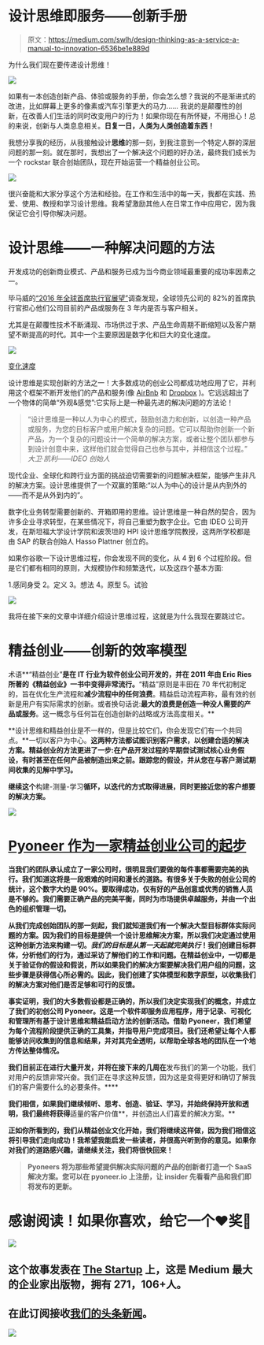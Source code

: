 # 设计思维即服务——创新手册

> 原文：<https://medium.com/swlh/design-thinking-as-a-service-a-manual-to-innovation-6536be1e889d>

为什么我们现在要传递设计思维！

![](img/50278b081dbd15b5230dc5fcfd0eb109.png)

如果有一本创造创新产品、体验或服务的手册，你会怎么想？我说的不是渐进式的改进，比如屏幕上更多的像素或汽车引擎更大的马力……
我说的是颠覆性的创新，在改善人们生活的同时改变用户的行为！如果你现在有所怀疑，不用担心！总的来说，创新与人类息息相关。**日复一日，人类为人类创造着东西！**

我想分享我的经历，从我接触设计**思维**的那一刻，到我注意到一个特定人群的深层问题的那一刻。就在那时，我想出了一个解决这个问题的好办法，最终我们成长为一个 rockstar 联合创始团队，现在开始运营一个精益创业公司。

![](img/b919f7b4f53134ea82fced89fa71d82f.png)

很兴奋能和大家分享这个方法和经验。在工作和生活中的每一天，我都在实践、热爱、使用、教授和学习设计思维。我希望激励其他人在日常工作中应用它，因为我保证它会引导你解决问题。

# 设计思维——一种解决问题的方法

开发成功的创新商业模式、产品和服务已成为当今商业领域最重要的成功率因素之一。

毕马威的[“2016 年全球首席执行官展望”](http://(https://home.kpmg.com/content/dam/kpmg/pdf/2016/06/2016-global-ceo-outlook.pdf))调查发现，全球领先公司的 82%的首席执行官担心他们公司目前的产品或服务在 3 年内是否与客户相关。

尤其是在颠覆性技术不断涌现、市场供过于求、产品生命周期不断缩短以及客户期望不断提高的时代。其中一个主要原因是数字化和巨大的变化速度。

![](img/ac1fe6f895a649b8da70c7df516d0157.png)

[变化速度](http://www.digitaltransformationbook.com/the-speed-of-change-4-waves-of-digital-acceleration/)

设计思维是实现创新的方法之一！大多数成功的创业公司都成功地应用了它，并利用这个框架不断开发他们的产品和服务(像 [AirBnb](http://thisisdesignthinking.net/2015/05/airbnb-design-thinking-example/) 和 [Dropbox](https://techcrunch.com/2011/10/19/dropbox-minimal-viable-product/) )。它远远超出了一个物体的简单“外观&感觉”:它实际上是一种最先进的解决问题的方法论！

> “设计思维是一种以人为中心的模式，鼓励创造力和创新，以创造一种产品或服务，为您的目标客户或用户解决复杂的问题。它可以帮助你创新一个新产品，为一个复杂的问题设计一个简单的解决方案，或者让整个团队都参与到设计创意中来，这样他们就会觉得自己也参与其中，并相信这个过程。”
> *大卫·凯利——IDEO 创始人*

现代企业、全球化和跨行业方面的挑战迫切需要新的问题解决框架，能够产生非凡的解决方案。设计思维提供了一个双赢的策略:“以人为中心的设计是从内到外的——而不是从外到内的”。

数字化业务转型需要创新的、开箱即用的思维。设计思维是一种自然的契合，因为许多企业寻求转型，在某些情况下，将自己重塑为数字企业。它由 IDEO 公司开发，在斯坦福大学设计学院和波茨坦的 HPI 设计思维学院教授，这两所学校都是由 SAP 的联合创始人 Hasso Plattner 创立的。

如果你谷歌一下设计思维过程，你会发现不同的变化，从 4 到 6 个过程阶段。但是它们都有相同的原则，大规模协作和频繁迭代，以及这四个基本方面:

1.感同身受
2。定义
3。想法
4。原型
5。试验

![](img/cdbe3676f77275573e68c44f69658073.png)

我将在接下来的文章中详细介绍设计思维过程，这就是为什么我现在要跳过它。

# 精益创业——创新的效率模型

术语**“精益创业”**是在 IT 行业为软件创业公司开发的，并在 2011 年由 Eric Ries 所著的《精益创业》一书中变得非常流行。**“精益”原则是丰田在 70 年代初制定的，旨在优化生产流程和**减少流程中的任何浪费**。精益启动流程声称，最有效的创新是用户有实际需求的创新。或者换句话说:**最大的浪费是创造一种没人需要的产品或服务**。这一概念与任何旨在创造创新的战略或方法高度相关。**

**设计思维和精益创业是不一样的，但是比较它们，你会发现它们有一个共同点。**一切以客户为中心。**这两种方法都试图识别客户需求，以创建合适的解决方案。精益创业的方法更进了一步:在产品开发过程的早期尝试测试核心业务假设，有时甚至在任何产品被制造出来之前。跟踪您的假设，并从您在与客户测试期间收集的见解中学习。**

**继续这个**构建-测量-学习**循环，以迭代的方式取得进展，同时更接近您的客户想要的解决方案。**

**![](img/5419ffff01aeae3fbc96dfe4e93f4298.png)**

# **[Pyoneer 作为一家精益创业公司的起步](http://pyoneer.io)**

**当我们的团队承认成立了一家公司时，很明显我们要做的每件事都需要完美的执行。我们知道这将是一段艰难的时间和漫长的道路。有很多关于失败的创业公司的统计，这个数字大约是 90%。要取得成功，仅有好的产品创意或优秀的销售人员是不够的。**我们需要正确产品的完美平衡，同时为市场提供卓越服务，并由一个出色的组织管理一切。****

**从我们完成创始团队的那一刻起，我们就知道我们有一个解决大型目标群体实际问题的方案。因为我们的目标是提供一个设计思维解决方案，所以我们决定通过使用这种创新方法来构建一切。*我们的目标是从第一天起就完美执行*！我们创建目标群体，分析他们的行为，通过采访了解他们的工作和问题。在精益创业中，一切都是关于验证你的假设和假说，所以如果我们的解决方案要解决我们用户组的问题，这些步骤是获得信心所必需的。因此，我们创建了实体模型和数字原型，以收集我们的解决方案对他们是否足够和可行的反馈。**

**事实证明，我们的大多数假设都是正确的，所以我们决定实现我们的概念，并成立了我们的初创公司 Pyoneer。这是一个软件即服务应用程序，用于记录、可视化和管理所有基于设计思维和精益启动方法的创新活动。借助 Pyoneer，我们希望为每个流程阶段提供正确的工具集，并指导用户完成项目。我们还希望让每个人都能够访问收集到的信息和结果，并对其完全透明，以帮助全球各地的团队在一个地方传达整体情况。**

**我们目前正在进行大量开发，并将在接下来的几周在**发布我们的第一个功能，我们对用户的反馈非常兴奋。我们正在寻求这种反馈，因为这是变得更好和确切了解我们的客户需要什么的必要条件。****

**我们相信，如果我们继续倾听、思考、创造、验证、学习，并始终保持开放和透明，我们最终将获得**适量的客户价值**，并创造出人们喜爱的解决方案。**

**正如你所看到的，我们从精益创业文化开始，我们将继续这样做，因为我们相信这将引导我们走向成功！我希望我能启发一些读者，并很高兴听到你的意见。如果你对我们的道路感兴趣，请继续关注，我们将很快回来！**

> **Pyoneers 将为那些希望提供解决实际问题的产品的创新者打造一个 SaaS 解决方案。您可以在 pyoneer.io 上注册，让 insider 先看看产品和我们即将发布的更新。**

# **感谢阅读！如果你喜欢，给它一个❤奖🐠**

**![](img/731acf26f5d44fdc58d99a6388fe935d.png)**

## **这个故事发表在 [The Startup](https://medium.com/swlh) 上，这是 Medium 最大的企业家出版物，拥有 271，106+人。**

## **在此订阅接收[我们的头条新闻](http://growthsupply.com/the-startup-newsletter/)。**

**![](img/731acf26f5d44fdc58d99a6388fe935d.png)**